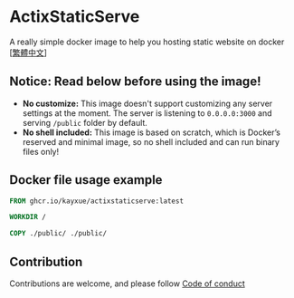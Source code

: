 # ActixStaticServe
A really simple docker image to help you hosting static website on docker  
[[繁體中文](https://blog.kayxue.xyz/posts/actixstaticserve/)]
## Notice: Read below before using the image!
* **No customize:** This image doesn't support customizing any server settings at the moment. The server is listening to `0.0.0.0:3000` and serving `/public` folder by default.
* **No shell included:** This image is based on scratch, which is Docker’s reserved and minimal image, so no shell included and can run binary files only!
## Docker file usage example
```dockerfile
FROM ghcr.io/kayxue/actixstaticserve:latest

WORKDIR /

COPY ./public/ ./public/
```
## Contribution
Contributions are welcome, and please follow [Code of conduct](https://www.rust-lang.org/policies/code-of-conduct)
